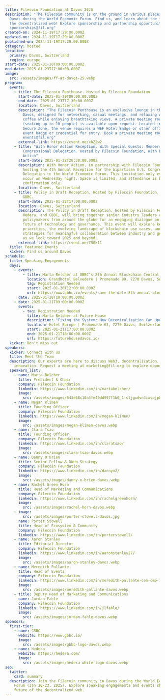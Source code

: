 ```yaml
---
title: Filecoin Foundation at Davos 2025
description: "The Filecoin community is on the ground in various places around
  Davos during the World Economic Forum. Find us, and learn about the future of
  the decentralized web! Explore sponsorship and partnership opportunities:
  sponsorships@fil.org"
created-on: 2024-11-19T17:29:00.000Z
updated-on: 2024-11-19T17:29:00.000Z
published-on: 2024-11-19T17:29:00.000Z
category: hosted
location:
  primary: Davos, Switzerland
  region: europe
start-date: 2025-01-20T09:00:00.000Z
end-date: 2025-01-23T17:00:00.000Z
image:
  src: /assets/images/ff-at-davos-25.webp
program:
  events:
    - title: The Filecoin Penthouse. Hosted by Filecoin Foundation
      start-date: 2025-01-20T09:00:00.000Z
      end-date: 2025-01-23T17:30:00.000Z
      location: Davos, Switzerland
      description: "The Filecoin Penthouse is an exclusive lounge in the heart of
        Davos, designed for networking, casual meetings, and relaxing with
        coffee while enjoying breathtaking views. A private meeting room
        (seating up to 10 people) is available upon request. Located in WEF’s
        Secure Zone, the venue requires a WEF Hotel Badge or other official WEF
        event badge or credential for entry. Book a private meeting room:
        events@fil.org"
      external-link: https://cvent.me/xbZ2w2
    - title: "With Honor Action Reception. With Special Guests: Members of the U.S.
        Congressional Delegation. Hosted by Filecoin Foundation, With Honor
        Action"
      start-date: 2025-01-22T20:30:00.000Z
      description: With Honor Action, in partnership with Filecoin Foundation, is
        hosting the 4th Annual Reception for the bipartisan U.S. Congressional
        Delegation to the World Economic Forum. This invitation-only event will
        occur on Wednesday night. Space is limited, and attendance is by prior
        confirmation only.
      location: Davos, Switzerland
    - title: Policy in Draft Reception. Hosted by Filecoin Foundation, Hedera, and
        GBBC.
      start-date: 2025-01-22T17:00:00.000Z
      location: Davos, Switzerland
      description: The Policy in Draft Reception, hosted by Filecoin Foundation,
        Hedera, and GBBC, will bring together senior industry leaders and
        policymakers from around the globe for an engaging dialogue on the
        future of technology and governance. This event will explore key policy
        priorities, the evolving landscape of blockchain use cases, and
        strategies for meaningful collaboration between industry and government
        as we look toward 2025 and beyond.
      external-link: https://cvent.me/Z5Gk11
  title: Featured Events
  kicker: Find us around Davos
schedule:
  title: Speaking Engagements
  days:
    - events:
        - title: Marta Belcher at GBBC’s 8th Annual Blockchain Central Davos
          location: Grandhotel Belvedere | Promenade 89, 7270 Davos, Switzerland
          tag: Registration Needed
          start: 2025-01-20T12:00:00.000Z
          url: https://www.gbbc.io/events/save-the-date-8th-annual-blockchain-central-davos
      date: 2025-01-20T10:00:00.000Z
    - date: 2025-01-21T09:00:00.000Z
      events:
        - tag: Registration Needed
          title: Marta Belcher at Future House
          description: "Fixing the System: How Decentralization Can Upgrade the Internet"
          location: Hotel Europe | Promenade 63, 7270 Davos, Switzerland
          start: 2025-01-21T17:00:00.000Z
          end: 2025-01-21T18:00:00.000Z
          url: https://futurehousedavos.io/
  kicker: Don't miss out
speakers:
  kicker: Connect with us
  title: Meet the Team
  description: Our experts are here to discuss Web3, decentralization, and policy
    innovation. Request a meeting at marketing@fil.org to explore opportunities.
  speakers_list:
    - name: Marta Belcher
      title: President & Chair
      company: Filecoin Foundation
      linkedin: https://www.linkedin.com/in/martabelcher/
      image:
        src: /assets/images/643e68c10a5fe40dd997f1b0_1-sljgxdvn3ixspjp8v2-i4g.jpeg
    - name: Megan Klimen
      title: Founding Officer
      company: Filecoin Foundation
      linkedin: https://www.linkedin.com/in/megan-klimen/
      image:
        src: /assets/images/megan-klimen-davos.webp
    - name: Clara Tsao
      title: Founding Officer
      company: Filecoin Foundation
      linkedin: https://www.linkedin.com/in/claratsao/
      image:
        src: /assets/images/clara-tsao-davos.webp
    - name: Danny O'Brien
      title: Senior Fellow & DWeb Strategy
      company: Filecoin Foundation
      linkedin: https://www.linkedin.com/in/dannyo2/
      image:
        src: /assets/images/danny-o-brien-davos.webp
    - name: Rachel Green Horn
      title: Head of Marketing and Communications
      company: Filecoin Foundation
      linkedin: https://www.linkedin.com/in/rachelgreenhorn/
      image:
        src: /assets/images/rachel-horn-davos.webp
    - image:
        src: /assets/images/porter-stowell-davos.jpg
      name: Porter Stowell
      title: Head of Ecosystem & Community
      company: Filecoin Foundation
      linkedin: https://www.linkedin.com/in/porterstowell/
    - name: Aaron Stanley
      title: Editorial Director
      company: Filecoin Foundation
      linkedin: https://www.linkedin.com/in/aaronstanley27/
      image:
        src: /assets/images/aaron-stanley-davos.webp
    - name: Meredith Pallante
      title: Head of Events
      company: Filecoin Foundation
      linkedin: https://www.linkedin.com/in/meredith-pallante-cem-cmp-7270549/
      image:
        src: /assets/images/meredith-pallante-davos.webp
    - title: Deputy Head of Marketing and Communications
      name: Jordan Fahle
      company: Filecoin Foundation
      linkedin: https://www.linkedin.com/in/jlfahle/
      image:
        src: /assets/images/jordan-fahle-davos.webp
sponsors:
  first-tier:
    - name: GBBC
      website: https://www.gbbc.io/
      image:
        src: /assets/images/gbbc-logo-davos.webp
    - name: Hedera
      website: https://hedera.com/
      image:
        src: /assets/images/hedera-white-logo-davos.webp
seo:
  twitter:
    card: summary
  description: Join the Filecoin community in Davos during the World Economic
    Forum (Jan 20-23, 2025). Explore speaking engagements and events shaping the
    future of the decentralized web.
---
```

